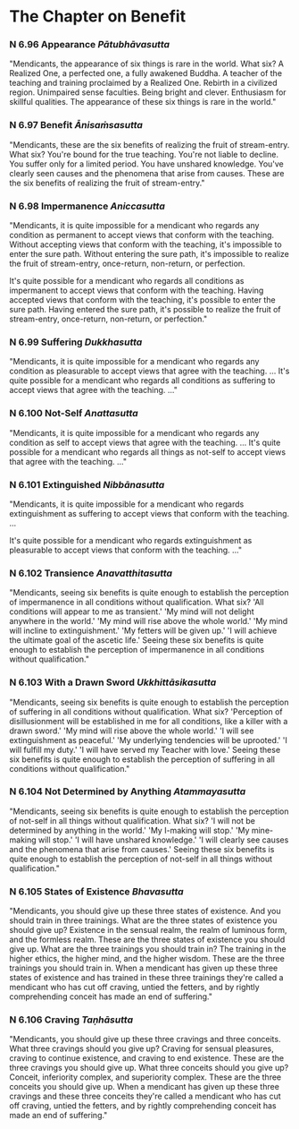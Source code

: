 # The Chapter on Benefit

### N 6.96 Appearance  *Pātubhāvasutta*

"Mendicants, the appearance of six things is rare in the world. What
six? A Realized One, a perfected one, a fully awakened Buddha. A teacher
of the teaching and training proclaimed by a Realized One. Rebirth in a
civilized region. Unimpaired sense faculties. Being bright and clever.
Enthusiasm for skillful qualities. The appearance of these six things is
rare in the world."

<!--pg-->
### N 6.97 Benefit  *Ānisaṁsasutta*

"Mendicants, these are the six benefits of realizing the fruit of
stream-entry. What six? You're bound for the true teaching. You're not
liable to decline. You suffer only for a limited period. You have
unshared knowledge. You've clearly seen causes and the phenomena that
arise from causes. These are the six benefits of realizing the fruit of
stream-entry."

<!--pg-->
### N 6.98 Impermanence  *Aniccasutta*

"Mendicants, it is quite impossible for a mendicant who regards any
condition as permanent to accept views that conform with the teaching.
Without accepting views that conform with the teaching, it's impossible
to enter the sure path. Without entering the sure path, it's impossible
to realize the fruit of stream-entry, once-return, non-return, or
perfection.

It's quite possible for a mendicant who regards all conditions as
impermanent to accept views that conform with the teaching. Having
accepted views that conform with the teaching, it's possible to enter
the sure path. Having entered the sure path, it's possible to realize
the fruit of stream-entry, once-return, non-return, or perfection."

<!--pg-->
### N 6.99 Suffering  *Dukkhasutta*

"Mendicants, it is quite impossible for a mendicant who regards any
condition as pleasurable to accept views that agree with the teaching.
... It's quite possible for a mendicant who regards all conditions as
suffering to accept views that agree with the teaching. ..."

<!--pg-->
### N 6.100 Not-Self  *Anattasutta*

"Mendicants, it is quite impossible for a mendicant who regards any
condition as self to accept views that agree with the teaching. ... It's
quite possible for a mendicant who regards all things as not-self to
accept views that agree with the teaching. ..."

<!--pg-->
### N 6.101 Extinguished  *Nibbānasutta*

"Mendicants, it is quite impossible for a mendicant who regards
extinguishment as suffering to accept views that conform with the
teaching. ...

It's quite possible for a mendicant who regards extinguishment as
pleasurable to accept views that conform with the teaching. ..."

<!--pg-->
### N 6.102 Transience  *Anavatthitasutta*

"Mendicants, seeing six benefits is quite enough to establish the
perception of impermanence in all conditions without qualification. What
six? 'All conditions will appear to me as transient.' 'My mind will not
delight anywhere in the world.' 'My mind will rise above the whole
world.' 'My mind will incline to extinguishment.' 'My fetters will be
given up.' 'I will achieve the ultimate goal of the ascetic life.'
Seeing these six benefits is quite enough to establish the perception of
impermanence in all conditions without qualification."

<!--pg-->
### N 6.103 With a Drawn Sword  *Ukkhittāsikasutta*

"Mendicants, seeing six benefits is quite enough to establish the
perception of suffering in all conditions without qualification. What
six? 'Perception of disillusionment will be established in me for all
conditions, like a killer with a drawn sword.' 'My mind will rise above
the whole world.' 'I will see extinguishment as peaceful.' 'My
underlying tendencies will be uprooted.' 'I will fulfill my duty.' 'I
will have served my Teacher with love.' Seeing these six benefits is
quite enough to establish the perception of suffering in all conditions
without qualification."

<!--pg-->
### N 6.104 Not Determined by Anything  *Atammayasutta*

"Mendicants, seeing six benefits is quite enough to establish the
perception of not-self in all things without qualification. What six? 'I
will not be determined by anything in the world.' 'My I-making will
stop.' 'My mine-making will stop.' 'I will have unshared knowledge.' 'I
will clearly see causes and the phenomena that arise from causes.'
Seeing these six benefits is quite enough to establish the perception of
not-self in all things without qualification."

<!--pg-->
### N 6.105 States of Existence  *Bhavasutta*

"Mendicants, you should give up these three states of existence. And you
should train in three trainings. What are the three states of existence
you should give up? Existence in the sensual realm, the realm of
luminous form, and the formless realm. These are the three states of
existence you should give up. What are the three trainings you should
train in? The training in the higher ethics, the higher mind, and the
higher wisdom. These are the three trainings you should train in. When a
mendicant has given up these three states of existence and has trained
in these three trainings they're called a mendicant who has cut off
craving, untied the fetters, and by rightly comprehending conceit has
made an end of suffering."

<!--pg-->
### N 6.106 Craving  *Taṇhāsutta*

"Mendicants, you should give up these three cravings and three conceits.
What three cravings should you give up? Craving for sensual pleasures,
craving to continue existence, and craving to end existence. These are
the three cravings you should give up. What three conceits should you
give up? Conceit, inferiority complex, and superiority complex. These
are the three conceits you should give up. When a mendicant has given up
these three cravings and these three conceits they're called a mendicant
who has cut off craving, untied the fetters, and by rightly
comprehending conceit has made an end of suffering."

